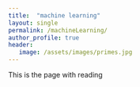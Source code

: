 ```yaml
---
title:  "machine learning"
layout: single
permalink: /machineLearning/
author_profile: true
header:
   image: /assets/images/primes.jpg
---
```


This is the page with reading
